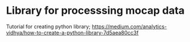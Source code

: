# Library for processsing mocap data

Tutorial for creating python library; https://medium.com/analytics-vidhya/how-to-create-a-python-library-7d5aea80cc3f